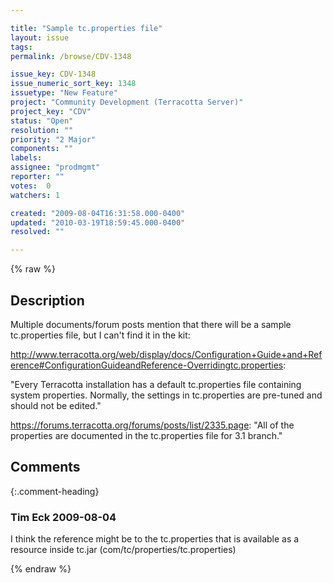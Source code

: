```yaml
---

title: "Sample tc.properties file"
layout: issue
tags: 
permalink: /browse/CDV-1348

issue_key: CDV-1348
issue_numeric_sort_key: 1348
issuetype: "New Feature"
project: "Community Development (Terracotta Server)"
project_key: "CDV"
status: "Open"
resolution: ""
priority: "2 Major"
components: ""
labels: 
assignee: "prodmgmt"
reporter: ""
votes:  0
watchers: 1

created: "2009-08-04T16:31:58.000-0400"
updated: "2010-03-19T18:59:45.000-0400"
resolved: ""

---
```




{% raw %}



## Description

<div markdown="1" class="description">

Multiple documents/forum posts mention that there will be a sample tc.properties file, but I can't find it in the kit:

http://www.terracotta.org/web/display/docs/Configuration+Guide+and+Reference#ConfigurationGuideandReference-Overridingtc.properties:

"Every Terracotta installation has a default tc.properties file containing system properties. Normally, the settings in tc.properties are pre-tuned and should not be edited."

https://forums.terracotta.org/forums/posts/list/2335.page:
"All of the properties are documented in the tc.properties file for 3.1 branch."


</div>

## Comments


{:.comment-heading}
### **Tim Eck** <span class="date">2009-08-04</span>

<div markdown="1" class="comment">

I think the reference might be to the tc.properties that is available as a resource inside tc.jar  (com/tc/properties/tc.properties)



</div>



{% endraw %}
